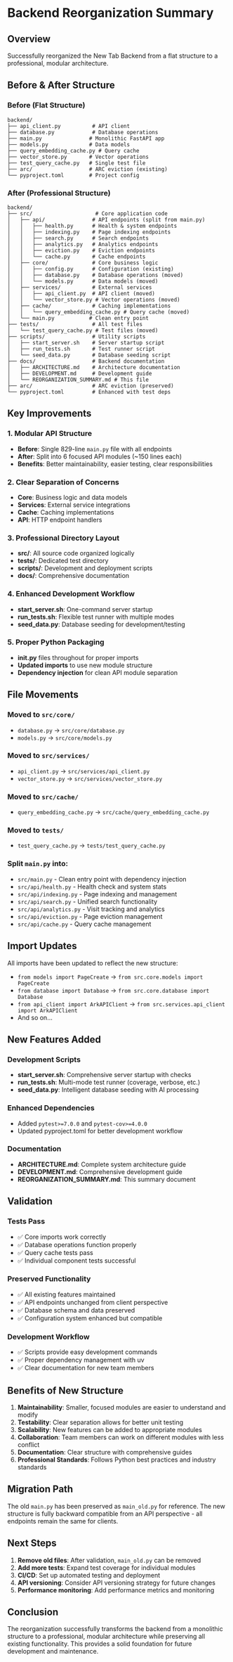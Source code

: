 # Backend Reorganization Summary

## Overview
Successfully reorganized the New Tab Backend from a flat structure to a professional, modular architecture.

## Before & After Structure

### Before (Flat Structure)
```
backend/
├── api_client.py          # API client
├── database.py            # Database operations
├── main.py               # Monolithic FastAPI app
├── models.py             # Data models
├── query_embedding_cache.py # Query cache
├── vector_store.py       # Vector operations
├── test_query_cache.py   # Single test file
├── arc/                  # ARC eviction (existing)
└── pyproject.toml        # Project config
```

### After (Professional Structure)
```
backend/
├── src/                    # Core application code
│   ├── api/               # API endpoints (split from main.py)
│   │   ├── health.py      # Health & system endpoints
│   │   ├── indexing.py    # Page indexing endpoints
│   │   ├── search.py      # Search endpoints
│   │   ├── analytics.py   # Analytics endpoints
│   │   ├── eviction.py    # Eviction endpoints
│   │   └── cache.py       # Cache endpoints
│   ├── core/              # Core business logic
│   │   ├── config.py      # Configuration (existing)
│   │   ├── database.py    # Database operations (moved)
│   │   └── models.py      # Data models (moved)
│   ├── services/          # External services
│   │   ├── api_client.py  # API client (moved)
│   │   └── vector_store.py # Vector operations (moved)
│   ├── cache/             # Caching implementations
│   │   └── query_embedding_cache.py # Query cache (moved)
│   └── main.py           # Clean entry point
├── tests/                 # All test files
│   └── test_query_cache.py # Test files (moved)
├── scripts/               # Utility scripts
│   ├── start_server.sh    # Server startup script
│   ├── run_tests.sh       # Test runner script
│   └── seed_data.py       # Database seeding script
├── docs/                  # Backend documentation
│   ├── ARCHITECTURE.md    # Architecture documentation
│   ├── DEVELOPMENT.md     # Development guide
│   └── REORGANIZATION_SUMMARY.md # This file
├── arc/                   # ARC eviction (preserved)
└── pyproject.toml         # Enhanced with test deps
```

## Key Improvements

### 1. Modular API Structure
- **Before**: Single 829-line `main.py` file with all endpoints
- **After**: Split into 6 focused API modules (~150 lines each)
- **Benefits**: Better maintainability, easier testing, clear responsibilities

### 2. Clear Separation of Concerns
- **Core**: Business logic and data models
- **Services**: External service integrations  
- **Cache**: Caching implementations
- **API**: HTTP endpoint handlers

### 3. Professional Directory Layout
- **src/**: All source code organized logically
- **tests/**: Dedicated test directory
- **scripts/**: Development and deployment scripts
- **docs/**: Comprehensive documentation

### 4. Enhanced Development Workflow
- **start_server.sh**: One-command server startup
- **run_tests.sh**: Flexible test runner with multiple modes
- **seed_data.py**: Database seeding for development/testing

### 5. Proper Python Packaging
- **__init__.py** files throughout for proper imports
- **Updated imports** to use new module structure
- **Dependency injection** for clean API module separation

## File Movements

### Moved to `src/core/`
- `database.py` → `src/core/database.py`
- `models.py` → `src/core/models.py`

### Moved to `src/services/`
- `api_client.py` → `src/services/api_client.py`
- `vector_store.py` → `src/services/vector_store.py`

### Moved to `src/cache/`
- `query_embedding_cache.py` → `src/cache/query_embedding_cache.py`

### Moved to `tests/`
- `test_query_cache.py` → `tests/test_query_cache.py`

### Split `main.py` into:
- `src/main.py` - Clean entry point with dependency injection
- `src/api/health.py` - Health check and system stats
- `src/api/indexing.py` - Page indexing and management  
- `src/api/search.py` - Unified search functionality
- `src/api/analytics.py` - Visit tracking and analytics
- `src/api/eviction.py` - Page eviction management
- `src/api/cache.py` - Query cache management

## Import Updates

All imports have been updated to reflect the new structure:
- `from models import PageCreate` → `from src.core.models import PageCreate`
- `from database import Database` → `from src.core.database import Database`
- `from api_client import ArkAPIClient` → `from src.services.api_client import ArkAPIClient`
- And so on...

## New Features Added

### Development Scripts
- **start_server.sh**: Comprehensive server startup with checks
- **run_tests.sh**: Multi-mode test runner (coverage, verbose, etc.)
- **seed_data.py**: Intelligent database seeding with AI processing

### Enhanced Dependencies
- Added `pytest>=7.0.0` and `pytest-cov>=4.0.0`
- Updated pyproject.toml for better development workflow

### Documentation
- **ARCHITECTURE.md**: Complete system architecture guide
- **DEVELOPMENT.md**: Comprehensive development guide
- **REORGANIZATION_SUMMARY.md**: This summary document

## Validation

### Tests Pass
- ✅ Core imports work correctly
- ✅ Database operations function properly  
- ✅ Query cache tests pass
- ✅ Individual component tests successful

### Preserved Functionality
- ✅ All existing features maintained
- ✅ API endpoints unchanged from client perspective
- ✅ Database schema and data preserved
- ✅ Configuration system enhanced but compatible

### Development Workflow
- ✅ Scripts provide easy development commands
- ✅ Proper dependency management with uv
- ✅ Clear documentation for new team members

## Benefits of New Structure

1. **Maintainability**: Smaller, focused modules are easier to understand and modify
2. **Testability**: Clear separation allows for better unit testing
3. **Scalability**: New features can be added to appropriate modules
4. **Collaboration**: Team members can work on different modules with less conflict
5. **Documentation**: Clear structure with comprehensive guides
6. **Professional Standards**: Follows Python best practices and industry standards

## Migration Path

The old `main.py` has been preserved as `main_old.py` for reference. The new structure is fully backward compatible from an API perspective - all endpoints remain the same for clients.

## Next Steps

1. **Remove old files**: After validation, `main_old.py` can be removed
2. **Add more tests**: Expand test coverage for individual modules
3. **CI/CD**: Set up automated testing and deployment
4. **API versioning**: Consider API versioning strategy for future changes
5. **Performance monitoring**: Add performance metrics and monitoring

## Conclusion

The reorganization successfully transforms the backend from a monolithic structure to a professional, modular architecture while preserving all existing functionality. This provides a solid foundation for future development and maintenance.